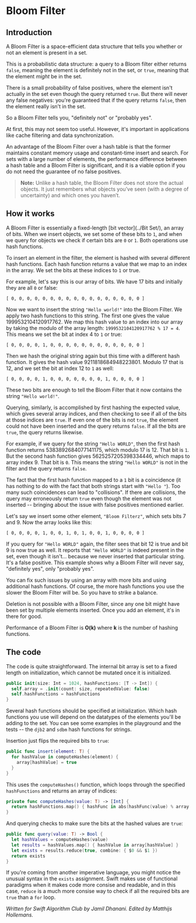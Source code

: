 # Bloom Filter

## Introduction

A Bloom Filter is a space-efficient data structure that tells you whether or not an element is present in a set.

This is a probabilistic data structure: a query to a Bloom filter either returns `false`, meaning the element is definitely not in the set, or `true`, meaning that the element *might* be in the set.

There is a small probability of false positives, where the element isn't actually in the set even though the query returned `true`. But there will never any false negatives: you're guaranteed that if the query returns `false`, then the element really isn't in the set.

So a Bloom Filter tells you, "definitely not" or "probably yes".

At first, this may not seem too useful. However, it's important in applications like cache filtering and data synchronization.

An advantage of the Bloom Filter over a hash table is that the former maintains constant memory usage and constant-time insert and search. For sets with a large number of elements, the performance difference between a hash table and a Bloom Filter is significant, and it is a viable option if you do not need the guarantee of no false positives.

> **Note:** Unlike a hash table, the Bloom Filter does not store the actual objects. It just remembers what objects you’ve seen (with a degree of uncertainty) and which ones you haven’t.

## How it works

A Bloom Filter is essentially a fixed-length [bit vector](../Bit Set/), an array of bits. When we insert objects, we set some of these bits to `1`, and when we query for objects we check if certain bits are `0` or `1`. Both operations use hash functions.

To insert an element in the filter, the element is hashed with several different hash functions. Each hash function returns a value that we map to an index in the array. We set the bits at these indices to `1` or true.

For example, let's say this is our array of bits. We have 17 bits and initially they are all `0` or false:

	[ 0, 0, 0, 0, 0, 0, 0, 0, 0, 0, 0, 0, 0, 0, 0, 0, 0 ]

Now we want to insert the string `"Hello world!"` into the Bloom Filter. We apply two hash functions to this string. The first one gives the value 1999532104120917762. We map this hash value to an index into our array by taking the modulo of the array length: `1999532104120917762 % 17 = 4`. This means we set the bit at index 4 to `1` or true:

	[ 0, 0, 0, 0, 1, 0, 0, 0, 0, 0, 0, 0, 0, 0, 0, 0, 0 ]

Then we hash the original string again but this time with a different hash function. It gives the hash value 9211818684948223801. Modulo 17 that is 12, and we set the bit at index 12 to `1` as well:

	[ 0, 0, 0, 0, 1, 0, 0, 0, 0, 0, 0, 0, 1, 0, 0, 0, 0 ]

These two bits are enough to tell the Bloom Filter that it now contains the string `"Hello world!"`.

Querying, similarly, is accomplished by first hashing the expected value, which gives several array indices, and then checking to see if all of the bits at those indices are `true`. If even one of the bits is not `true`, the element could not have been inserted and the query returns `false`. If all the bits are `true`, the query returns likewise.

For example, if we query for the string `"Hello WORLD"`, then the first hash function returns 5383892684077141175, which modulo 17 is 12. That bit is `1`. But the second hash function gives 5625257205398334446, which maps to array index 9. That bit is `0`. This means the string `"Hello WORLD"` is not in the filter and the query returns `false`.

The fact that the first hash function mapped to a `1` bit is a coincidence (it has nothing to do with the fact that both strings start with `"Hello "`). Too many such coincidences can lead to "collisions". If there are collisions, the query may erroneously return `true` even though the element was not inserted -- bringing about the issue with false positives mentioned earlier.

Let's say we insert some other element, `"Bloom Filterz"`, which sets bits 7 and 9. Now the array looks like this:

	[ 0, 0, 0, 0, 1, 0, 0, 1, 0, 1, 0, 0, 1, 0, 0, 0, 0 ]

If you query for `"Hello WORLD"` again, the filter sees that bit 12 is true and bit 9 is now true as well. It reports that `"Hello WORLD"` is indeed present in the set, even though it isn't... because we never inserted that particular string. It's a false positive. This example shows why a Bloom Filter will never say, "definitely yes", only "probably yes".

You can fix such issues by using an array with more bits and using additional hash functions. Of course, the more hash functions you use the slower the Bloom Filter will be. So you have to strike a balance.

Deletion is not possible with a Bloom Filter, since any one bit might have been set by multiple elements inserted. Once you add an element, it's in there for good.

Performance of a Bloom Filter is **O(k)** where **k** is the number of hashing functions.

## The code

The code is quite straightforward. The internal bit array is set to a fixed length on initialization, which cannot be mutated once it is initialized. 

```swift
public init(size: Int = 1024, hashFunctions: [T -> Int]) {
  self.array = .init(count: size, repeatedValue: false)
  self.hashFunctions = hashFunctions
}
```

Several hash functions should be specified at initialization. Which hash functions you use will depend on the datatypes of the elements you'll be adding to the set. You can see some examples in the playground and the tests -- the `djb2` and `sdbm` hash functions for strings.

Insertion just flips the required bits to `true`:

```swift
public func insert(element: T) {
  for hashValue in computeHashes(element) {
    array[hashValue] = true
  }
}
```

This uses the `computeHashes()` function, which loops through the specified `hashFunctions` and returns an array of indices:

```swift
private func computeHashes(value: T) -> [Int] {
  return hashFunctions.map() { hashFunc in abs(hashFunc(value) % array.count) }
}
```

And querying checks to make sure the bits at the hashed values are `true`:

```swift
public func query(value: T) -> Bool {
  let hashValues = computeHashes(value)
  let results = hashValues.map() { hashValue in array[hashValue] }
  let exists = results.reduce(true, combine: { $0 && $1 })
  return exists
}
```

If you're coming from another imperative language, you might notice the unusual syntax in the `exists` assignment. Swift makes use of functional paradigms when it makes code more consise and readable, and in this case, `reduce` is a much more consise way to check if all the required bits are `true` than a `for` loop. 

*Written for Swift Algorithm Club by Jamil Dhanani. Edited by Matthijs Hollemans.*
